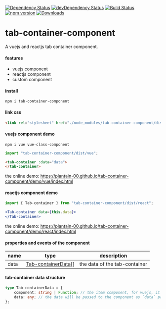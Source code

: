 [![Dependency Status](https://david-dm.org/plantain-00/tab-container-component.svg)](https://david-dm.org/plantain-00/tab-container-component)
[![devDependency Status](https://david-dm.org/plantain-00/tab-container-component/dev-status.svg)](https://david-dm.org/plantain-00/tab-container-component#info=devDependencies)
[![Build Status](https://travis-ci.org/plantain-00/tab-container-component.svg?branch=master)](https://travis-ci.org/plantain-00/tab-container-component)
[![npm version](https://badge.fury.io/js/tab-container-component.svg)](https://badge.fury.io/js/tab-container-component)
[![Downloads](https://img.shields.io/npm/dm/tab-container-component.svg)](https://www.npmjs.com/package/tab-container-component)

# tab-container-component
A vuejs and reactjs tab container component.

#### features

+ vuejs component
+ reactjs component
+ custom component

#### install

`npm i tab-container-component`

#### link css

```html
<link rel="stylesheet" href="./node_modules/tab-container-component/dist/tab-container.min.css" />
```

#### vuejs component demo

`npm i vue vue-class-component`

```ts
import "tab-container-component/dist/vue";
```

```html
<tab-container :data="data">
</tab-container>
```

the online demo: https://plantain-00.github.io/tab-container-component/demo/vue/index.html

#### reactjs component demo

```ts
import { Tab-container } from "tab-container-component/dist/react";
```

```jsx
<Tab-container data={this.data}>
</Tab-container>
```

the online demo: https://plantain-00.github.io/tab-container-component/demo/react/index.html

#### properties and events of the component

name | type | description
--- | --- | ---
data | [Tab-containerData](#tab-container-data-structure)[] | the data of the tab-container

#### tab-container data structure

```ts
type Tab-containerData = {
    component: string | Function; // the item component, for vuejs, it is the component name, for reactjs, it is the class object
    data: any; // the data will be passed to the component as `data` props
};
```

